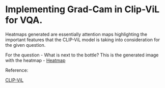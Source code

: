 # Implementing Grad-Cam in Clip-ViL for VQA.

Heatmaps generated are essentially attention maps highlighting the important features that the CLIP-ViL model is taking into consideration for the given question.

For the question - What is next to the bottle? This is the generated image with the heatmap - [Heatmap](sample_all.pdf)

Reference:

[CLIP-ViL](https://github.com/clip-vil/CLIP-ViL)
